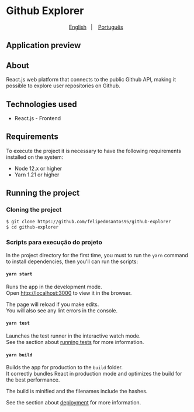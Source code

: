 
<!-- ![img/gobarber.png](img/gobarber.png) -->
# Github Explorer

<p align="center">
    <a href="readme_english.md">English</a>&nbsp;&nbsp;&nbsp;|&nbsp;&nbsp;&nbsp;
    <a href="readme.md">Português</a>&nbsp;&nbsp;&nbsp;
</p>

## Application preview

<!-- <p align="center">
  <img src="link"/>
</p> -->

## About

React.js web platform that connects to the public Github API, making it possible to explore user repositories on Github.

## Technologies used

- React.js - Frontend

## Requirements

To execute the project it is necessary to have the following requirements installed on the system:

- Node 12.x or higher
- Yarn 1.21 or higher

## Running the project

### Cloning the project

```bash
$ git clone https://github.com/felipedmsantos95/github-explorer
$ cd github-explorer
```

### Scripts para execução do projeto

In the project directory for the first time, you must to run the `yarn` command to install dependencies, then you'll can run the scripts:

#### `yarn start`

Runs the app in the development mode.<br />
Open [http://localhost:3000](http://localhost:3000) to view it in the browser.

The page will reload if you make edits.<br />
You will also see any lint errors in the console.

#### `yarn test`

Launches the test runner in the interactive watch mode.<br />
See the section about [running tests](https://facebook.github.io/create-react-app/docs/running-tests) for more information.

#### `yarn build`

Builds the app for production to the `build` folder.<br />
It correctly bundles React in production mode and optimizes the build for the best performance.

The build is minified and the filenames include the hashes.<br />

See the section about [deployment](https://facebook.github.io/create-react-app/docs/deployment) for more information.

